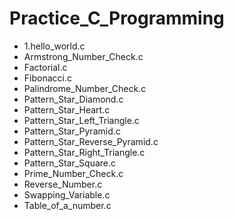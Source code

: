 # Practice_C_Programming

- 1.hello_world.c
- Armstrong_Number_Check.c
- Factorial.c
- Fibonacci.c
- Palindrome_Number_Check.c
- Pattern_Star_Diamond.c
- Pattern_Star_Heart.c
- Pattern_Star_Left_Triangle.c
- Pattern_Star_Pyramid.c
- Pattern_Star_Reverse_Pyramid.c
- Pattern_Star_Right_Triangle.c
- Pattern_Star_Square.c
- Prime_Number_Check.c
- Reverse_Number.c
- Swapping_Variable.c
- Table_of_a_number.c
